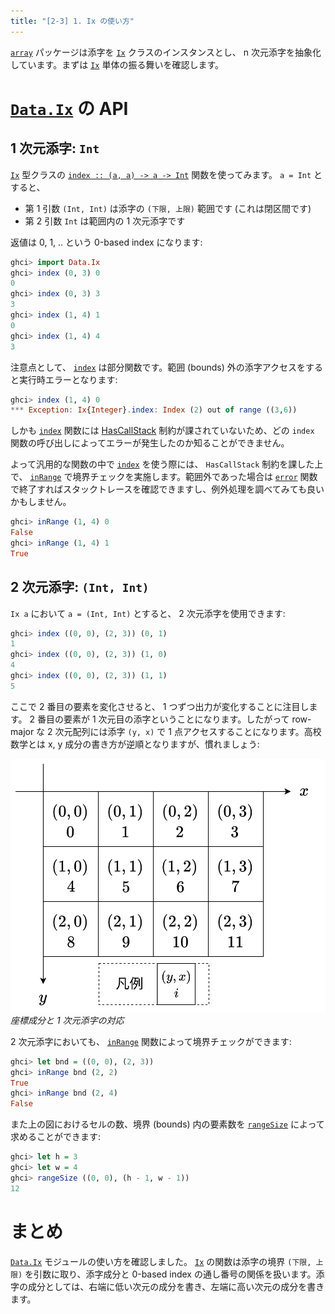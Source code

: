 ```yaml
---
title: "[2-3] 1. Ix の使い方"
---
```


[`array`] パッケージは添字を [`Ix`] クラスのインスタンスとし、 n 次元添字を抽象化しています。まずは [`Ix`] 単体の振る舞いを確認します。

# [`Data.Ix`] の API

## 1 次元添字: `Int`

[`Ix`] 型クラスの [`index :: (a, a) -> a -> Int`][`index`] 関数を使ってみます。 `a = Int` とすると、

- 第 1 引数 `(Int, Int)` は添字の `(下限, 上限)` 範囲です (これは閉区間です)
- 第 2 引数 `Int` は範囲内の 1 次元添字です

返値は 0, 1, .. という 0-based index になります:

```hs
ghci> import Data.Ix
ghci> index (0, 3) 0
0
ghci> index (0, 3) 3
3
ghci> index (1, 4) 1
0
ghci> index (1, 4) 4
3
```

注意点として、 [`index`] は部分関数です。範囲 (bounds) 外の添字アクセスをすると実行時エラーとなります:

```hs
ghci> index (1, 4) 0
*** Exception: Ix{Integer}.index: Index (2) out of range ((3,6))
```

しかも [`index`] 関数には [HasCallStack] 制約が課されていないため、どの `index` 関数の呼び出しによってエラーが発生したのか知ることができません。

よって汎用的な関数の中で [`index`] を使う際には、 `HasCallStack` 制約を課した上で、 [`inRange`] で境界チェックを実施します。範囲外であった場合は [`error`] 関数で終了すればスタックトレースを確認できますし、例外処理を調べてみても良いかもしません。

```hs
ghci> inRange (1, 4) 0
False
ghci> inRange (1, 4) 1
True
```

## 2 次元添字: `(Int, Int)`

`Ix a` において `a = (Int, Int)` とすると、 2 次元添字を使用できます:

```hs
ghci> index ((0, 0), (2, 3)) (0, 1)
1
ghci> index ((0, 0), (2, 3)) (1, 0)
4
ghci> index ((0, 0), (2, 3)) (1, 1)
5
```

ここで 2 番目の要素を変化させると、 1 つずつ出力が変化することに注目します。 2 番目の要素が 1 次元目の添字ということになります。したがって row-major な 2 次元配列には添字 `(y, x)` で 1 点アクセスすることになります。高校数学とは x, y 成分の書き方が逆順となりますが、慣れましょう:

![2 次元添字](/images/seriously-haskell/array-index.png)
*座標成分と 1 次元添字の対応*

2 次元添字においても、 [`inRange`] 関数によって境界チェックができます:

```hs
ghci> let bnd = ((0, 0), (2, 3))
ghci> inRange bnd (2, 2)
True
ghci> inRange bnd (2, 4)
False
```

また上の図におけるセルの数、境界 (bounds) 内の要素数を [`rangeSize`] によって求めることができます:

```hs
ghci> let h = 3
ghci> let w = 4
ghci> rangeSize ((0, 0), (h - 1, w - 1))
12
```

# まとめ

[`Data.Ix`] モジュールの使い方を確認しました。 [`Ix`] の関数は添字の境界 `(下限, 上限)` を引数に取り、添字成分と 0-based index の通し番号の関係を扱います。添字の成分としては、右端に低い次元の成分を書き、左端に高い次元の成分を書きます。

[`array`]: https://www.stackage.org/lts-21.7/package/array-0.5.4.0
[`IArray`]: https://www.stackage.org/haddock/lts-21.7/array-0.5.4.0/Data-Array-IArray.html
[`UArray`]: https://www.stackage.org/haddock/lts-21.7/array-0.5.4.0/Data-Array-Unboxed.html#t:UArray
[`Data.Array`]: https://www.stackage.org/haddock/lts-21.7/array-0.5.4.0/Data-Array-Array.html
[`Data.UArray`]: https://www.stackage.org/haddock/lts-21.7/array-0.5.4.0/Data-Array-UArray.html
[`Data.Ix`]: https://hackage.haskell.org/package/base-4.17.1.0/docs/Data-Ix.html
[`Ix`]: https://hackage.haskell.org/package/base-4.17.1.0/docs/Data-Ix.html#t:Ix

[`error`]: https://hackage.haskell.org/package/base-4.17.1.0/docs/GHC-Err.html#v:error
[`!`]: https://www.stackage.org/haddock/lts-21.7/array-0.5.4.0/Data-Array-IArray.html#v:-33-
[`accumArray`]: https://www.stackage.org/haddock/lts-21.7/array-0.5.4.0/Data-Array-IArray.html#v:accumArray
[`listArray`]: https://www.stackage.org/haddock/lts-21.7/array-0.5.4.0/Data-Array-IArray.html#v:listArray
[`index`]: https://hackage.haskell.org/package/base-4.17.1.0/docs/Data-Ix.html#v:index
[`inRange`]: https://hackage.haskell.org/package/base-4.17.1.0/docs/Data-Ix.html#v:inRange
[`rangeSize`]: https://hackage.haskell.org/package/base-4.17.1.0/docs/Data-Ix.html#v:rangeSize
[HasCallStack]: https://ghc.gitlab.haskell.org/ghc/doc/users_guide/exts/callstack.html

[`unsafeAccumArray'`]: https://hackage.haskell.org/package/base-4.17.1.0/docs/GHC-Arr.html#v:unsafeAccumArray-39-
[`newArray`]: https://www.stackage.org/haddock/lts-21.7/array-0.5.4.0/Data-Array-MArray.html#v:newArray

[`foldl'`]: https://hackage.haskell.org/package/base-4.17.1.0/docs/Data-List.html#v:foldl-39-

[`GHC.Arr`]: https://hackage.haskell.org/package/base-4.17.1.0/docs/GHC-Arr.html
[`vector`]: https://www.stackage.org/lts-21.7/package/vector-0.13.0.0
[`accumulate`]: https://hackage.haskell.org/package/vector-0.13.1.0/docs/Data-Vector-Generic.html#v:accumulate
[prim-ops]: https://gitlab.haskell.org/ghc/ghc/-/wikis/commentary/prim-ops


